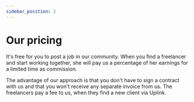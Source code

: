 ```yaml
---
sidebar_position: 2
---
```


# Our pricing

It's free for you to post a job in our community. When you find a freelancer and start working together, she will pay us a percentage of her earnings for a limited time as commission.

The advantage of our approach is that you don't have to sign a contract with us and that you won't receive any separate invoice from us. The freelancers pay a fee to us, when they find a new client via Uplink.
